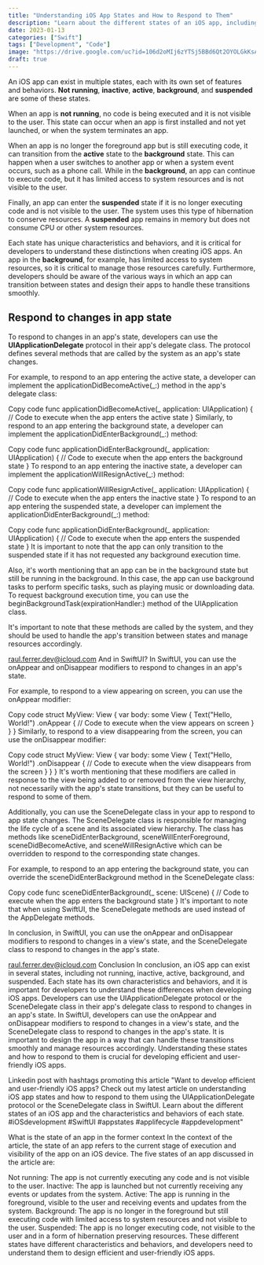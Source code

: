 ```yaml
---
title: "Understanding iOS App States and How to Respond to Them"
description: "Learn about the different states of an iOS app, including not running, inactive, active, background, and suspended and how to respond to them using UIApplicationDelegate protocol or SceneDelegate class in SwiftUI. Understand the characteristics and behaviors of each state and design efficient and user-friendly iOS apps."
date: 2023-01-13
categories: ["Swift"]
tags: ["Development", "Code"]
image: "https://drive.google.com/uc?id=106d2oMIj6zYTSj5BBd6Qt2OYOLGkKsAw"
draft: true
---
```


An iOS app can exist in multiple states, each with its own set of features and behaviors. **Not running**, **inactive**, **active**, **background**, and **suspended** are some of these states.

When an app is **not running**, no code is being executed and it is not visible to the user. This state can occur when an app is first installed and not yet launched, or when the system terminates an app.

When an app is no longer the foreground app but is still executing code, it can transition from the **active** state to the **background** state. This can happen when a user switches to another app or when a system event occurs, such as a phone call. While in the **background**, an app can continue to execute code, but it has limited access to system resources and is not visible to the user.

Finally, an app can enter the **suspended** state if it is no longer executing code and is not visible to the user. The system uses this type of hibernation to conserve resources. A **suspended** app remains in memory but does not consume CPU or other system resources.

Each state has unique characteristics and behaviors, and it is critical for developers to understand these distinctions when creating iOS apps. An app in the **background**, for example, has limited access to system resources, so it is critical to manage those resources carefully. Furthermore, developers should be aware of the various ways in which an app can transition between states and design their apps to handle these transitions smoothly.

## Respond to changes in app state

To respond to changes in an app's state, developers can use the **UIApplicationDelegate** protocol in their app's delegate class. The protocol defines several methods that are called by the system as an app's state changes.

For example, to respond to an app entering the active state, a developer can implement the applicationDidBecomeActive(_:) method in the app's delegate class:

Copy code
func applicationDidBecomeActive(_ application: UIApplication) {
    // Code to execute when the app enters the active state
}
Similarly, to respond to an app entering the background state, a developer can implement the applicationDidEnterBackground(_:) method:

Copy code
func applicationDidEnterBackground(_ application: UIApplication) {
    // Code to execute when the app enters the background state
}
To respond to an app entering the inactive state, a developer can implement the applicationWillResignActive(_:) method:

Copy code
func applicationWillResignActive(_ application: UIApplication) {
    // Code to execute when the app enters the inactive state
}
To respond to an app entering the suspended state, a developer can implement the applicationDidEnterBackground(_:) method:

Copy code
func applicationDidEnterBackground(_ application: UIApplication) {
    // Code to execute when the app enters the suspended state
}
It is important to note that the app can only transition to the suspended state if it has not requested any background execution time.

Also, it's worth mentioning that an app can be in the background state but still be running in the background. In this case, the app can use background tasks to perform specific tasks, such as playing music or downloading data. To request background execution time, you can use the beginBackgroundTask(expirationHandler:) method of the UIApplication class.

It's important to note that these methods are called by the system, and they should be used to handle the app's transition between states and manage resources accordingly.




raul.ferrer.dev@icloud.com
And in SwiftUI?
In SwiftUI, you can use the onAppear and onDisappear modifiers to respond to changes in an app's state.

For example, to respond to a view appearing on screen, you can use the onAppear modifier:

Copy code
struct MyView: View {
    var body: some View {
        Text("Hello, World!")
            .onAppear {
                // Code to execute when the view appears on screen
            }
    }
}
Similarly, to respond to a view disappearing from the screen, you can use the onDisappear modifier:

Copy code
struct MyView: View {
    var body: some View {
        Text("Hello, World!")
            .onDisappear {
                // Code to execute when the view disappears from the screen
            }
    }
}
It's worth mentioning that these modifiers are called in response to the view being added to or removed from the view hierarchy, not necessarily with the app's state transitions, but they can be useful to respond to some of them.

Additionally, you can use the SceneDelegate class in your app to respond to app state changes. The SceneDelegate class is responsible for managing the life cycle of a scene and its associated view hierarchy. The class has methods like sceneDidEnterBackground, sceneWillEnterForeground, sceneDidBecomeActive, and sceneWillResignActive which can be overridden to respond to the corresponding state changes.

For example, to respond to an app entering the background state, you can override the sceneDidEnterBackground method in the SceneDelegate class:

Copy code
func sceneDidEnterBackground(_ scene: UIScene) {
    // Code to execute when the app enters the background state
}
It's important to note that when using SwiftUI, the SceneDelegate methods are used instead of the AppDelegate methods.

In conclusion, in SwiftUI, you can use the onAppear and onDisappear modifiers to respond to changes in a view's state, and the SceneDelegate class to respond to changes in the app's state.




raul.ferrer.dev@icloud.com
Conclusion 
In conclusion, an iOS app can exist in several states, including not running, inactive, active, background, and suspended. Each state has its own characteristics and behaviors, and it is important for developers to understand these differences when developing iOS apps. Developers can use the UIApplicationDelegate protocol or the SceneDelegate class in their app's delegate class to respond to changes in an app's state. In SwiftUI, developers can use the onAppear and onDisappear modifiers to respond to changes in a view's state, and the SceneDelegate class to respond to changes in the app's state. It is important to design the app in a way that can handle these transitions smoothly and manage resources accordingly. Understanding these states and how to respond to them is crucial for developing efficient and user-friendly iOS apps.




Linkedin post with hashtags promoting this article
"Want to develop efficient and user-friendly iOS apps? Check out my latest article on understanding iOS app states and how to respond to them using the UIApplicationDelegate protocol or the SceneDelegate class in SwiftUI. Learn about the different states of an iOS app and the characteristics and behaviors of each state. #iOSdevelopment #SwiftUI #appstates #applifecycle #appdevelopment"




What is the state of an app in the former context 
In the context of the article, the state of an app refers to the current stage of execution and visibility of the app on an iOS device. The five states of an app discussed in the article are:

Not running: The app is not currently executing any code and is not visible to the user.
Inactive: The app is launched but not currently receiving any events or updates from the system.
Active: The app is running in the foreground, visible to the user and receiving events and updates from the system.
Background: The app is no longer in the foreground but still executing code with limited access to system resources and not visible to the user.
Suspended: The app is no longer executing code, not visible to the user and in a form of hibernation preserving resources.
These different states have different characteristics and behaviors, and developers need to understand them to design efficient and user-friendly iOS apps.


